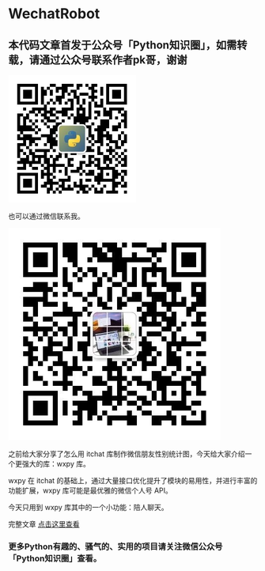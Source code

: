 # WechatRobot

## 本代码文章首发于公众号「Python知识圈」，如需转载，请通过公众号联系作者pk哥，谢谢

![公众号](https://github.com/Brucepk/pk.github.io/blob/master/gzh.jpg)

也可以通过微信联系我。

![微信](https://github.com/Brucepk/pk.github.io/blob/master/pkwx.jpg)

之前给大家分享了怎么用 itchat 库制作微信朋友性别统计图，今天给大家介绍一个更强大的库：wxpy 库。

wxpy 在 itchat 的基础上，通过大量接口优化提升了模块的易用性，并进行丰富的功能扩展，wxpy 库可能是最优雅的微信个人号 API。

今天只用到 wxpy 库其中的一个小功能：陪人聊天。

完整文章 [点击这里查看](https://mp.weixin.qq.com/s?__biz=MzU4NjUxMDk5Mg==&mid=2247483966&idx=1&sn=d3fabb08ff2794f7030748100fdbff61&scene=19#wechat_redirect)

### 更多Python有趣的、骚气的、实用的项目请关注微信公众号「Python知识圈」查看。
